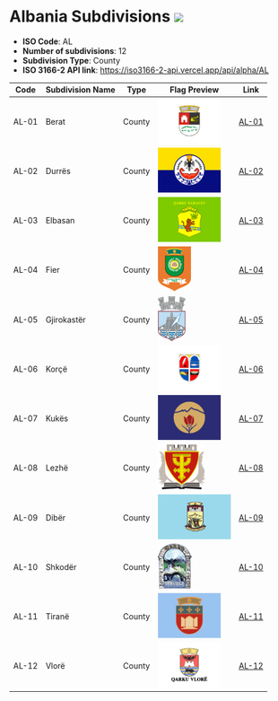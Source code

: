 # Albania Subdivisions ![](https://flagcdn.com/h40/al.png)

- **ISO Code**: AL
- **Number of subdivisions**: 12
- **Subdivision Type**: County
- **ISO 3166-2 API link**: https://iso3166-2-api.vercel.app/api/alpha/AL

| Code  | Subdivision Name         | Type | Flag Preview | Link |
|-------|--------------------------|--------------| -------------- |----------|
| AL-01 | Berat | County | <img src='https://raw.githubusercontent.com/amckenna41/iso3166-flag-icons/main/iso3166-2-icons/AL/AL-01.svg' height='80'> | [AL-01](https://github.com/amckenna41/iso3166-flag-icons/blob/main/iso3166-2-icons/AL/AL-01.svg) |
| AL-02 | Durrës | County | <img src='https://raw.githubusercontent.com/amckenna41/iso3166-flag-icons/main/iso3166-2-icons/AL/AL-02.svg' height='80'> | [AL-02](https://github.com/amckenna41/iso3166-flag-icons/blob/main/iso3166-2-icons/AL/AL-02.svg) |
| AL-03 | Elbasan | County | <img src='https://raw.githubusercontent.com/amckenna41/iso3166-flag-icons/main/iso3166-2-icons/AL/AL-03.svg' height='80'> | [AL-03](https://github.com/amckenna41/iso3166-flag-icons/blob/main/iso3166-2-icons/AL/AL-03.svg) |
| AL-04 | Fier | County | <img src='https://raw.githubusercontent.com/amckenna41/iso3166-flag-icons/main/iso3166-2-icons/AL/AL-04.svg' height='80'> | [AL-04](https://github.com/amckenna41/iso3166-flag-icons/blob/main/iso3166-2-icons/AL/AL-04.png) |
| AL-05 | Gjirokastër | County | <img src='https://raw.githubusercontent.com/amckenna41/iso3166-flag-icons/main/iso3166-2-icons/AL/AL-05.svg' height='80'> | [AL-05](https://github.com/amckenna41/iso3166-flag-icons/blob/main/iso3166-2-icons/AL/AL-05.svg) |
| AL-06 | Korçë | County | <img src='https://raw.githubusercontent.com/amckenna41/iso3166-flag-icons/main/iso3166-2-icons/AL/AL-06.svg' height='80'> | [AL-06](https://github.com/amckenna41/iso3166-flag-icons/blob/main/iso3166-2-icons/AL/AL-06.svg) |
| AL-07 | Kukës | County | <img src='https://raw.githubusercontent.com/amckenna41/iso3166-flag-icons/main/iso3166-2-icons/AL/AL-07.svg' height='80'> | [AL-07](https://github.com/amckenna41/iso3166-flag-icons/blob/main/iso3166-2-icons/AL/AL-07.svg) |
| AL-08 | Lezhë | County | <img src='https://raw.githubusercontent.com/amckenna41/iso3166-flag-icons/main/iso3166-2-icons/AL/AL-08.svg' height='80'> | [AL-08](https://github.com/amckenna41/iso3166-flag-icons/blob/main/iso3166-2-icons/AL/AL-08.png) |
| AL-09 | Dibër | County | <img src='https://raw.githubusercontent.com/amckenna41/iso3166-flag-icons/main/iso3166-2-icons/AL/AL-09.png' height='80'> | [AL-09](https://github.com/amckenna41/iso3166-flag-icons/blob/main/iso3166-2-icons/AL/AL-09.png) |
| AL-10 | Shkodër | County | <img src='https://raw.githubusercontent.com/amckenna41/iso3166-flag-icons/main/iso3166-2-icons/AL/AL-10.svg' height='80'> | [AL-10](https://github.com/amckenna41/iso3166-flag-icons/blob/main/iso3166-2-icons/AL/AL-10.png) |
| AL-11 | Tiranë | County | <img src='https://raw.githubusercontent.com/amckenna41/iso3166-flag-icons/main/iso3166-2-icons/AL/AL-11.svg' height='80'> | [AL-11](https://github.com/amckenna41/iso3166-flag-icons/blob/main/iso3166-2-icons/AL/AL-11.svg) |
| AL-12 | Vlorë | County | <img src='https://raw.githubusercontent.com/amckenna41/iso3166-flag-icons/main/iso3166-2-icons/AL/AL-12.svg' height='80'> | [AL-12](https://github.com/amckenna41/iso3166-flag-icons/blob/main/iso3166-2-icons/AL/AL-12.svg) |
